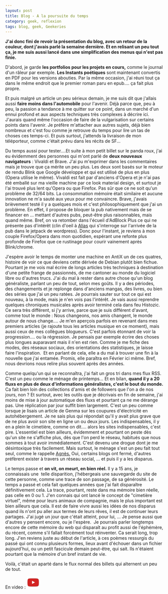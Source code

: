 ```yaml
---
layout: post
title: Blog - A la poursuite du temps
category: geek, reflexion
tags: blog, geek, Geekeries
---
```

**J'ai donc fini de revoir la présentation du blog, avec un retour de la couleur, dont j'avais parlé la semaine dernière. Et en relisant un peu tout ça, je me suis aussi lancé dans une simplification des menus qui n'est pas finie.**

D'abord, je garde **les portfolios pour les projets en cours,** comme le journal d'un râleur par exemple. **Les Instants poétiques** sont maintenant convertis en PDF pour les versions abouties. Par la même occasion, j'ai réuni tout ça dans le même endroit que le premier roman paru en epub.... ça fait plus propre.

Et puis malgré un article un peu sérieux demain, je me suis dit que j'allais aussi **faire moins dans l'automobile** pour l'avenir. Déjà parce que, peu à peu, la passion a tendance à me quitter sur ce point, dans un marché d'un ennui profond et aux aspects techniques très complexes à décrire ici. J'aurais quand même l'occasion de faire de la vulgarisation sur certains points dans l'avenir. Je préfère m'attacher aux autres sujets, déjà bien nombreux et c'est fou comme je retrouve du temps pour lire un tas de choses ces temps-ci. Et puis surtout, j'attends la livraison de mon téléporteur, comme c'était prévu dans les récits de SF...

Du temps aussi pour tester....Et suite à mon petit billet sur le panda roux, j'ai eu évidemment des personnes qui m'ont parlé de **deux nouveaux navigateurs** : Vivaldi et Brave. J'ai pu m'exprimer dans les commentaires mais je trouve que ça mérite un peu plus. Les deux sont basés sur le moteur de rendu Blink que Google développe et qui est utilisé de plus en plus (Opera utilise le même). Vivaldi est fait par d'anciens d'Opera et je n'ai pas été emballé sur ma vieille machine par ce look material design, et surtout je l'ai trouvé plus lent qu'Opera ou que Firefox. Pas sûr que ce ne soit qu'un problème de 32/64 bits. La consommation mémoire était similaire et aucune innovation ne m'a sauté aux yeux pour me convaincre. Brave, j'avais brièvement testé il y a quelques mois et c'est philosophiquement que j'ai un problème. En effet, il propose de bloquer la pub nativement mais de se financer en ... mettant d'autres pubs, peut-être plus raisonnables, mais quand même. Bref, on va retomber dans l'écueil d'AdBlock Plus ce qui ne présente pas d'intérêt (clin d'oeil à <a href="http://alias.codiferes.net/wordpress/index.php/la-pub-ca-eut-paye-ou-pas/">Alias</a> qui s'interroge sur l'arrivée de la pub dans le jetpack de wordpress). Donc pour l'instant, je reviens à mon couple Firefox/Opera dans mon quotidien, espérant une refonte plus profonde de Firefox que ce rustinage pour courir vainement après Blink/chrome.

J'espère avoir le temps de monter une machine en AntiX un de ces quatres, histoire de voir ce que deviens cette dérivée de Debian plutôt bien fichue. Pourtant je me vois mal écrire de longs articles très techniques à destination d'une petite frange de passionnés, de me cantoner au monde du logiciel libre ou d'autres trucs. J'ai du mal à rester dans autre chose qu'un blog généraliste, parlant un peu de tout, selon mes goûts. Il y a des périodes, des changements et je replonge dans d'anciens mangas, des livres, ou bien des séries que j'ai un peu ratées. Je pourrais sauter sur tout ce qui est nouveau, à la mode, mais je n'en vois pas l'intérêt. Je vais aussi reprendre quelques chroniques musicales après avoir terminé cela dans feu Histozic. Ce sera très différent, si j'y arrive, parce que je suis différent d'avant, comme tout le monde : Nous changeons, nos amis changent, le monde autour de nous change.... Je m'en aperçois parfois en revenant dans mes premiers articles (je rajoute tous les articles musique en ce moment), mais aussi ceux de mes collègues blogueurs. C'est parfois étonnant de voir la progression.... ou la régression. Je pensais par exemple écrire des choses plus longues auparavant mais il n'en est rien. Comme je me fiche des modes, des réseaux sociaux, des orientations des statistiques, je laisse faire l'inspiration.  Et en parlant de cela, elle a du mal à trouver une fin à la nouvelle que j'ai entamée. Promis, elle paraîtra en Février ici même. Bref, nous devrions nous relire plus souvent après des années.

Comme quelqu'un qui se reconnaîtra, j'ai fait un gros tri dans mes flux RSS. C'est un peu comme le ménage de printemps... Et en bilan, **quand il y a 20 fluxs en plus de deux d'informations généralistes, c'est le bout du monde.** Ca fait bien loin des collections d'amis et de followers que l'on a de nos jours, non ? Et surtout, avec les outils que je décrivais en fin de semaine, j'ai moins de mise à jour automatique des fluxs et pourtant ça ne me dérange pas. Une réplication par jour suffit bien largement. C'est un peu comme lorsque je lisais un article de Genma sur les coupures d'électricité en autohébergement. Je ne sais plus qui répondait qu'il y avait plus grave que de ne plus avoir son site en ligne un ou deux jours. Les indispensables, il y en a plein le cimetière, comme on dit.... alors les sites indispensables, c'est pire. L'essentiel est bien ailleurs, évidemment et pourtant on peste dès qu'un site ne s'affiche plus, dès que l'on perd le réseau, habitués que nous sommes à tout avoir immédiatement. C'est devenu une drogue dont je me désintoxique très facilement. Mais surtout, le ménage s'est un peu fait tout seul, comme le rappelle <a href="http://blog.monolecte.fr/post/2017/01/20/chronique-des-jours-courts">Agnès.</a> Oui, certains blogs ont fermé, d'autres préfèrent exister à travers un réseau social, ... et puis il y a les disparus.

Le temps passe et **on vit, on meurt, en bien réel.** Il y a 15 ans, je connaissais une  telle disparition, j'hébergeais une sauvegarde du site de cette personne, comme une trace de son passage, de sa générosité. Le temps a passé et cela fait quelques années que j'ai fait disparaître définitivement cela. La trace, pourtant, reste dans ma mémoire bien réelle, pas celle en 0 ou 1. J'en connais qui ont lancé le concept de "cimetière virtuel", même pour leurs animaux de compagnie, mais le plus important est bien ailleurs que cela. Il est de faire vivre aussi les idées de nos disparus quand ils n'ont pu aller aux termes de leurs rêves, il est de continuer leurs partages. J'ai jugé un jour que c'était atteint, pour lui, ... Je pense aussi que d'autres y pensent encore, ou je l'espère.  Je pourrais parler longtemps encore de cette mémoire du web qui disparaît au profit aussi de l'éphémère, du récent, comme s'il fallait forcément tout réinventer. Ca serait long, trop long. J'en reviens juste au début de l'article, à ces poèmes ressurgis du passé qui ont connu plusieurs formes, lieux avant d'échouer dans un fichier aujourd'hui, ou un petit fascicule demain peut-être, qui sait. Ils n'étaient pourtant que la mémoire d'un bref instant de vie.

Voilà, c'était un aparté dans le flux normal des billets qui alternent un peu de tout.

En video : [![video](/images/youtube.png)](https://www.youtube.com/watch?v=lItyCpRny-E)
